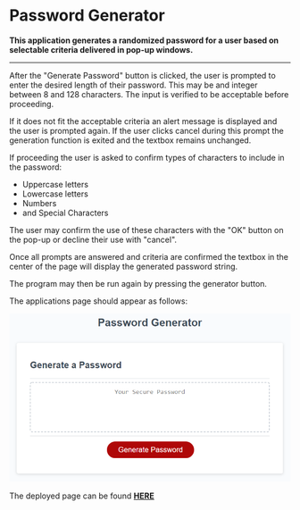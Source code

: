# Password Generator

<b> This application generates a randomized password for a user based on selectable criteria delivered in pop-up windows.</b>

- - -

After the "Generate Password" button is clicked, the user is prompted to enter the desired length of their password.  This may be and integer between 8 and 128 characters.  The input is verified to be acceptable before proceeding.  

If it does not fit the acceptable criteria an alert message is displayed and the user is prompted again. If the user clicks cancel during this prompt the generation function is exited and the textbox remains unchanged.

If proceeding the user is asked to confirm types of characters to include in the password:

* Uppercase letters
* Lowercase letters
* Numbers
* and Special Characters

The user may confirm the use of these characters with the "OK" button on the pop-up or decline their use with "cancel".

Once all prompts are answered and criteria are confirmed the textbox in the center of the page will display the generated password string.

The program may then be run again by pressing the generator button.

The applications page should appear as follows:

![The Password Generator application displays a red button to "Generate Password".](pass_gen_deployed.png)

The deployed page can be found [<b>HERE</b>](https://curtisaurus.github.io/password-gen/)